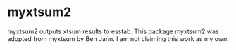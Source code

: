 # myxtsum2
myxtsum2 outputs xtsum results to esstab. This package myxtsum2 was adopted from myxtsum by Ben Jann.  I am not claiming this work as my own.
